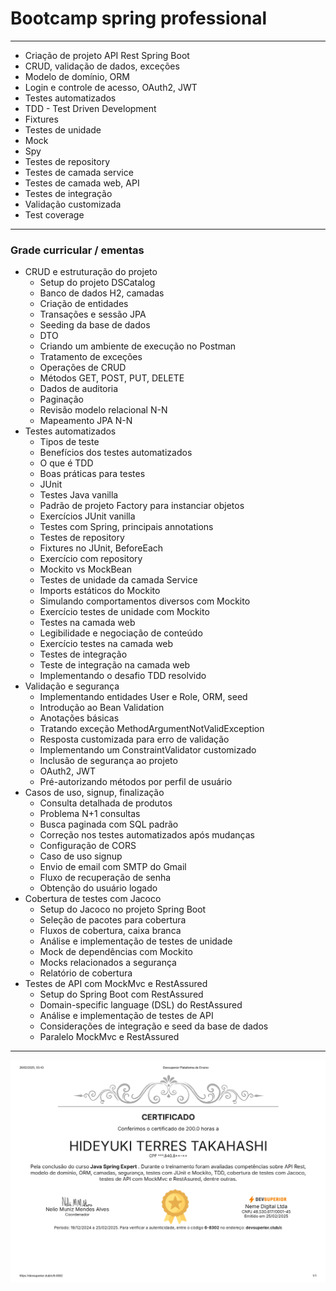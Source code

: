 # Bootcamp spring professional

---

- Criação de projeto API Rest Spring Boot
- CRUD, validação de dados, exceções
- Modelo de domínio, ORM
- Login e controle de acesso, OAuth2, JWT
- Testes automatizados
- TDD - Test Driven Development
- Fixtures
- Testes de unidade
- Mock
- Spy
- Testes de repository
- Testes de camada service
- Testes de camada web, API
- Testes de integração
- Validação customizada
- Test coverage

---

### Grade curricular / ementas

- CRUD e estruturação do projeto
  - Setup do projeto DSCatalog
  - Banco de dados H2, camadas
  - Criação de entidades
  - Transações e sessão JPA
  - Seeding da base de dados
  - DTO
  - Criando um ambiente de execução no Postman
  - Tratamento de exceções
  - Operações de CRUD
  - Métodos GET, POST, PUT, DELETE
  - Dados de auditoria
  - Paginação
  - Revisão modelo relacional N-N
  - Mapeamento JPA N-N
- Testes automatizados
  - Tipos de teste
  - Benefícios dos testes automatizados
  - O que é TDD
  - Boas práticas para testes
  - JUnit
  - Testes Java vanilla
  - Padrão de projeto Factory para instanciar objetos
  - Exercícios JUnit vanilla
  - Testes com Spring, principais annotations
  - Testes de repository
  - Fixtures no JUnit, BeforeEach
  - Exercício com repository
  - Mockito vs MockBean
  - Testes de unidade da camada Service
  - Imports estáticos do Mockito
  - Simulando comportamentos diversos com Mockito
  - Exercício testes de unidade com Mockito
  - Testes na camada web
  - Legibilidade e negociação de conteúdo
  - Exercício testes na camada web
  - Testes de integração
  - Teste de integração na camada web
  - Implementando o desafio TDD resolvido
- Validação e segurança
  - Implementando entidades User e Role, ORM, seed
  - Introdução ao Bean Validation
  - Anotações básicas
  - Tratando exceção MethodArgumentNotValidException
  - Resposta customizada para erro de validação
  - Implementando um ConstraintValidator customizado
  - Inclusão de segurança ao projeto
  - OAuth2, JWT
  - Pré-autorizando métodos por perfil de usuário
- Casos de uso, signup, finalização
  - Consulta detalhada de produtos
  - Problema N+1 consultas
  - Busca paginada com SQL padrão
  - Correção nos testes automatizados após mudanças
  - Configuração de CORS
  - Caso de uso signup
  - Envio de email com SMTP do Gmail
  - Fluxo de recuperação de senha
  - Obtenção do usuário logado
- Cobertura de testes com Jacoco
  - Setup do Jacoco no projeto Spring Boot
  - Seleção de pacotes para cobertura
  - Fluxos de cobertura, caixa branca
  - Análise e implementação de testes de unidade
  - Mock de dependências com Mockito
  - Mocks relacionados a segurança
  - Relatório de cobertura
- Testes de API com MockMvc e RestAssured
  - Setup do Spring Boot com RestAssured
  - Domain-specific language (DSL) do RestAssured
  - Análise e implementação de testes de API
  - Considerações de integração e seed da base de dados
  - Paralelo MockMvc e RestAssured

---

![Certificado](img/devsuperior-bootcamp-expert.jpg)
